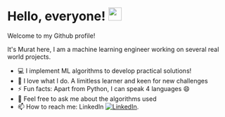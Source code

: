 # Hello, everyone! <img src="https://github.com/MB-MuratBayraktar/dataFiles/blob/main/waving-hand-joypixels.gif" width="30px">
Welcome to my Github profile!

It's Murat here, I am a machine learning engineer working on several real world projects. 

- 💻 I implement ML algorithms to develop practical solutions!
- 🌱 I love what I do. A limitless learner and keen for new challenges 
- ⚡ Fun facts: Apart from Python, I can speak 4 languages 😄 
- 💬 Feel free to ask me about the algorithms used
- 📫 How to reach me: LinkedIn [![LinkedIn][2.2]][2].

[2.2]: https://github.com/MB-MuratBayraktar/dataFiles/blob/main/LinkedIn_logo_initials.png

<!-- Links to your social media accounts -->

[2]: https://www.linkedin.com/in/mr-muratbayraktar/
